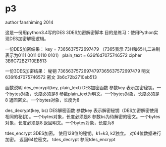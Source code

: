 p3
==
author  fanshiming 2014

这是一份用python3.4写的DES 3DES加密解密脚本
目的是练习：使用Python实现DES加密解密逻辑。


一份DES加密结果：
key = 7365637572697479		（7365表示 73H和65H,二进制表示为0111 0011 0110 0101）
plain_text =  636f6d7075746572
cipher 3B6C72B2710EB513

一份3DES加密结果：
秘钥   73656375726974797365637572697479
明文  636f6d7075746572
密文 3b6c72b2710eb513	

函数说明
des_encrypt(key, plain_text)
	DES加密函数
	参数key 表示加密秘钥。一个bytes对象，长度必须是8
	参数plain_text为明文。一个bytes对象，长度必须是8
	返回密文。一个bytes对象，长度为8
	
des_decrypt(key, bs)
	DES解密函数
	参数key 表示解密秘钥（DES加密解密使用相同的秘钥）。一个bytes对象，长度必须是8
	参数bs为待解密的密文。一个bytes对象，长度必须是8
	返回明文。一个bytes对象，长度为8

tdes_encrypt
	3DES加密。
	使用128位的秘钥。k1=k3, k2独立。
	对64位数据进行加密。
	返回64位密文。
tdes_decrypt
	参照tdes_encrypt



